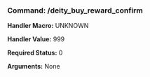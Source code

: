 ### Command: /deity_buy_reward_confirm

**Handler Macro:** UNKNOWN

**Handler Value:** 999

**Required Status:** 0

**Arguments:**
None
